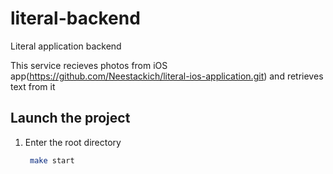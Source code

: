 # literal-backend
Literal application backend

This service recieves photos from iOS app(https://github.com/Neestackich/literal-ios-application.git) and retrieves text from it

## Launch the project

1. Enter the root directory
   ```bash
    make start
    ```
